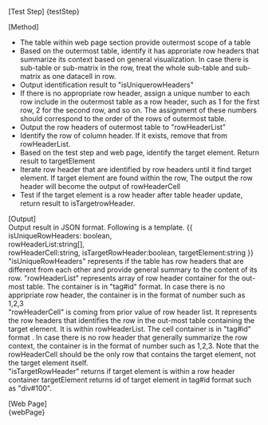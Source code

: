 [Test Step]
{testStep}

[Method]

* The table within web page section provide outermost scope of a table
* Based on the outermost table, identify it has approriate row headers that summarize its context based on general visualization. In case there is sub-table or sub-matrix in the row, treat the whole sub-table and sub-matrix as one datacell in row.
* Output identification result to "isUniquerowHeaders"
* If there is no appropriate row header, assign a unique number to each row include in the outermost table as a row header, such as 1 for the first row, 2 for the second row, and so on. The assignment of these numbers should correspond to the order of the rows of outermost table.
* Output the row headers of outermost table to "rowHeaderList"
* Identify the row of column header. If it exists, remove that from rowHeaderList.
* Based on the test step and web page, identify the target element. Return result to targetElement
* Iterate row header that are identified by row headers until it find target element. If target element are found within the row, The output the row header will become the output of rowHeaderCell
* Test if the target element is a row header after table header update, return result to isTargetrowHeader.

[Output]  
Output result in JSON format.
Following is a template.
{{
isUniqueRowHeaders: boolean,  
rowHeaderList:string[],  
rowHeaderCell:string,
isTargetRowHeader:boolean,
targetElement:string
}}
"isUniqueRowHeaders" represents if the table has row headers that are different from each other and provide general summary to the content of its row.
"rowHeaderList" represents array of row header container for the out-most table. The container is in "tag#id" format. In case there is no appripriate row header, the container is in the format of number such as 1,2,3  
"rowHeaderCell" is coming from prior value of row header list. It represents the row headers that identifies the row in the out-most table containing the target element. It is within rowHeaderList. The cell container is in "tag#id" format . In case there is no row header that generally summarize the row context, the container is in the format of number such as 1,2,3. Note that the rowHeaderCell should be the only row that contains the target element, not the target element itself.  
"isTargetRowHeader" returns if target element is within a row header container
targetElement returns id of target element in tag#id format such as "div#100".

[Web Page]  
{webPage}
